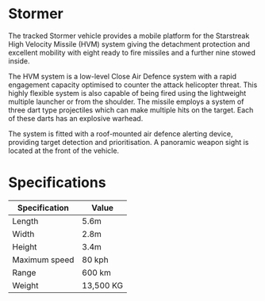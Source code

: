 # Stormer

The tracked Stormer vehicle provides a mobile platform for the Starstreak High Velocity Missile (HVM) system giving the detachment protection and excellent mobility with eight ready to fire missiles and a further nine stowed inside.

The HVM system is a low-level Close Air Defence system with a rapid engagement capacity optimised to counter the attack helicopter threat. This highly flexible system is also capable of being fired using the lightweight multiple launcher or from the shoulder. The missile employs a system of three dart type projectiles which can make multiple hits on the target. Each of these darts has an explosive warhead.

The system is fitted with a roof-mounted air defence alerting device, providing target detection and prioritisation. A panoramic weapon sight is located at the front of the vehicle.

# Specifications

| Specification | Value |
|---------------|-------|
| Length | 5.6m |
| Width | 2.8m |
| Height | 3.4m |
| Maximum speed | 80 kph |
| Range | 600 km |
| Weight | 13,500 KG |

